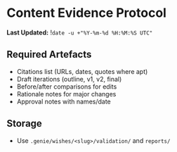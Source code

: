 # Content Evidence Protocol
**Last Updated:** !`date -u +"%Y-%m-%d %H:%M:%S UTC"`

## Required Artefacts
- Citations list (URLs, dates, quotes where apt)
- Draft iterations (outline, v1, v2, final)
- Before/after comparisons for edits
- Rationale notes for major changes
- Approval notes with names/date

## Storage
- Use `.genie/wishes/<slug>/validation/` and `reports/`

